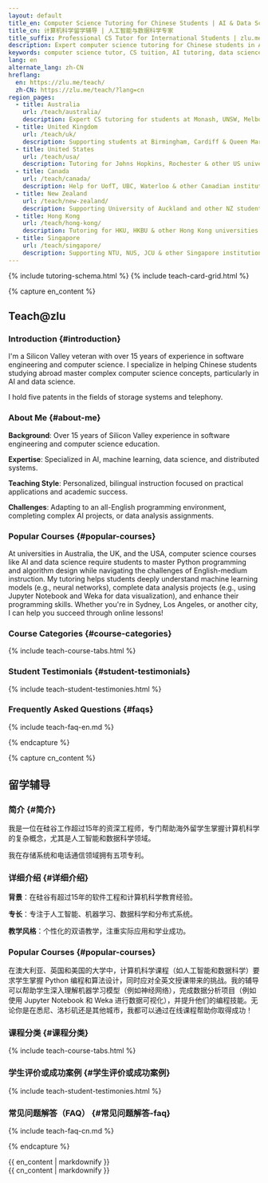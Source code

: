 ```yaml
---
layout: default
title_en: Computer Science Tutoring for Chinese Students | AI & Data Science Expert
title_cn: 计算机科学留学辅导 | 人工智能与数据科学专家
title_suffix: Professional CS Tutor for International Students | zlu.me/teach
description: Expert computer science tutoring for Chinese students in Australia, USA, UK, Canada & NZ. Specialized in AI, Data Science, Python & University coursework. Bilingual instruction (中英双语) available. 15+ years Silicon Valley experience.
keywords: computer science tutor, CS tuition, AI tutoring, data science help, Python programming, Chinese students abroad, 计算机科学辅导, 留学生辅导, 编程家教, 人工智能课程辅导
lang: en
alternate_lang: zh-CN
hreflang:
  en: https://zlu.me/teach/
  zh-CN: https://zlu.me/teach/?lang=cn
region_pages:
  - title: Australia
    url: /teach/australia/
    description: Expert CS tutoring for students at Monash, UNSW, Melbourne & more
  - title: United Kingdom
    url: /teach/uk/
    description: Supporting students at Birmingham, Cardiff & Queen Mary
  - title: United States
    url: /teach/usa/
    description: Tutoring for Johns Hopkins, Rochester & other US universities
  - title: Canada
    url: /teach/canada/
    description: Help for UofT, UBC, Waterloo & other Canadian institutions
  - title: New Zealand
    url: /teach/new-zealand/
    description: Supporting University of Auckland and other NZ students
  - title: Hong Kong
    url: /teach/hong-kong/
    description: Tutoring for HKU, HKBU & other Hong Kong universities
  - title: Singapore
    url: /teach/singapore/
    description: Supporting NTU, NUS, JCU & other Singapore institutions
---
```


{% include tutoring-schema.html %}
{% include teach-card-grid.html %}

{% capture en_content %}
## Teach@zlu
### Introduction {#introduction}

I'm a Silicon Valley veteran with over 15 years of experience in software engineering and computer science. I specialize in helping Chinese students studying abroad master complex computer science concepts, particularly in AI and data science.

I hold five patents in the fields of storage systems and telephony.

### About Me {#about-me}

**Background**: Over 15 years of Silicon Valley experience in software engineering and computer science education.

**Expertise**: Specialized in AI, machine learning, data science, and distributed systems.

**Teaching Style**: Personalized, bilingual instruction focused on practical applications and academic success.

**Challenges**: Adapting to an all-English programming environment, completing complex AI projects, or data analysis assignments.

### Popular Courses {#popular-courses}
At universities in Australia, the UK, and the USA, computer science courses like AI and data science require students to master Python programming and algorithm design while navigating the challenges of English-medium instruction. My tutoring helps students deeply understand machine learning models (e.g., neural networks), complete data analysis projects (e.g., using Jupyter Notebook and Weka for data visualization), and enhance their programming skills. Whether you're in Sydney, Los Angeles, or another city, I can help you succeed through online lessons!

### Course Categories {#course-categories}

{% include teach-course-tabs.html %}

### Student Testimonials {#student-testimonials}

{% include teach-student-testimonies.html %}

### Frequently Asked Questions {#faqs}

{% include teach-faq-en.md %}

<!-- ### University Courses {#university-courses}
{% include teach-course-list.html %} -->

{% endcapture %}

{% capture cn_content %}
## 留学辅导

### 简介 {#简介}

我是一位在硅谷工作超过15年的资深工程师，专门帮助海外留学生掌握计算机科学的复杂概念，尤其是人工智能和数据科学领域。

我在存储系统和电话通信领域拥有五项专利。

### 详细介绍 {#详细介绍}

**背景**：在硅谷有超过15年的软件工程和计算机科学教育经验。

**专长**：专注于人工智能、机器学习、数据科学和分布式系统。

**教学风格**：个性化的双语教学，注重实际应用和学业成功。

### Popular Courses {#popular-courses}
在澳大利亚、英国和美国的大学中，计算机科学课程（如人工智能和数据科学）要求学生掌握 Python 编程和算法设计，同时应对全英文授课带来的挑战。我的辅导可以帮助学生深入理解机器学习模型（例如神经网络），完成数据分析项目（例如使用 Jupyter Notebook 和 Weka 进行数据可视化），并提升他们的编程技能。无论你是在悉尼、洛杉矶还是其他城市，我都可以通过在线课程帮助你取得成功！

### 课程分类 {#课程分类}

{% include teach-course-tabs.html %}

### 学生评价或成功案例 {#学生评价或成功案例}

{% include teach-student-testimonies.html %}

### 常见问题解答（FAQ） {#常见问题解答-faq}

{% include teach-faq-cn.md %}

{% endcapture %}

<div class="lang-en" id="en-content">{{ en_content | markdownify }}</div>
<div class="lang-cn" id="cn-content">{{ cn_content | markdownify }}</div>